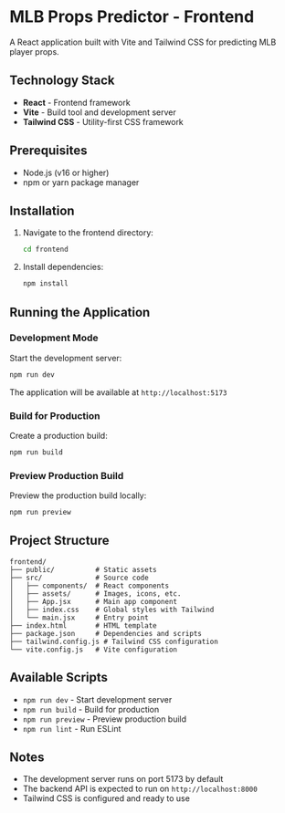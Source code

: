 # MLB Props Predictor - Frontend

A React application built with Vite and Tailwind CSS for predicting MLB player props.

## Technology Stack

- **React** - Frontend framework
- **Vite** - Build tool and development server
- **Tailwind CSS** - Utility-first CSS framework

## Prerequisites

- Node.js (v16 or higher)
- npm or yarn package manager

## Installation

1. Navigate to the frontend directory:
   ```bash
   cd frontend
   ```

2. Install dependencies:
   ```bash
   npm install
   ```

## Running the Application

### Development Mode

Start the development server:
```bash
npm run dev
```

The application will be available at `http://localhost:5173`

### Build for Production

Create a production build:
```bash
npm run build
```

### Preview Production Build

Preview the production build locally:
```bash
npm run preview
```

## Project Structure

```
frontend/
├── public/          # Static assets
├── src/             # Source code
│   ├── components/  # React components
│   ├── assets/      # Images, icons, etc.
│   ├── App.jsx      # Main app component
│   ├── index.css    # Global styles with Tailwind
│   └── main.jsx     # Entry point
├── index.html       # HTML template
├── package.json     # Dependencies and scripts
├── tailwind.config.js # Tailwind CSS configuration
└── vite.config.js   # Vite configuration
```

## Available Scripts

- `npm run dev` - Start development server
- `npm run build` - Build for production
- `npm run preview` - Preview production build
- `npm run lint` - Run ESLint

## Notes

- The development server runs on port 5173 by default
- The backend API is expected to run on `http://localhost:8000`
- Tailwind CSS is configured and ready to use
